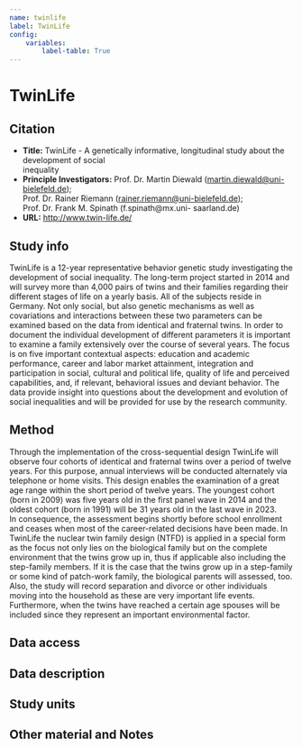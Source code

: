 ```yaml
---
name: twinlife
label: TwinLife
config:
    variables:
        label-table: True
---
```


# TwinLife

## Citation

* **Title:** TwinLife  - A genetically informative, longitudinal study about the development of social    
    inequality
* **Principle Investigators:** Prof. Dr. Martin Diewald (martin.diewald@uni-bielefeld.de);    
    Prof. Dr. Rainer Riemann (rainer.riemann@uni-bielefeld.de);    
    Prof. Dr. Frank M. Spinath (f.spinath@mx.uni- saarland.de)
* **URL:** http://www.twin-life.de/

## Study info

TwinLife is a 12-year representative behavior genetic study investigating the development of social inequality. 
The long-term project started in 2014 and will survey more than 4,000 pairs of twins and their families regarding their different stages of life on a yearly basis. All of the subjects reside in Germany. Not only social, but also genetic mechanisms as well as covariations and interactions between these two parameters can be examined based on the data from identical and fraternal twins. In order to document the individual development of different parameters it is important to examine a family extensively over the course of several years. The focus is on five important contextual aspects: education and academic performance, career and labor market attainment, integration and participation in social, cultural and political life, quality of life and perceived capabilities, and, if relevant, behavioral issues and deviant behavior. The data provide insight into questions about the development and evolution of social inequalities and will be provided for use by the research community.

## Method

Through the implementation of the cross-sequential design TwinLife will observe four cohorts of identical and fraternal twins over a period of twelve years. For this purpose, annual interviews will be conducted alternately via telephone or home visits.
This design enables the examination of a great age range within the short period of twelve years. The youngest cohort (born in 2009) was five years old in the first panel wave in 2014 and the oldest cohort (born in 1991) will be 31 years old in the last wave in 2023.     
In consequence, the assessment begins shortly before school enrollment and ceases when most of the career-related decisions have been made.
In TwinLife the nuclear twin family design (NTFD) is applied in a special form as the focus not only lies on the biological family but on the complete environment that the twins grow up in, thus if applicable also including the step-family members. If it is the case that the twins grow up in a step-family or some kind of patch-work family, the biological parents will assessed, too. Also, the study will record separation and divorce or other individuals moving into the household as these are very important life events. Furthermore, when the twins have reached a certain age spouses will be included since they represent an important environmental factor. 

## Data access 

## Data description

## Study units

## Other material and Notes

